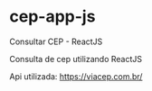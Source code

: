 # cep-app-js
Consultar CEP - ReactJS

Consulta de cep utilizando ReactJS

Api utilizada: https://viacep.com.br/
